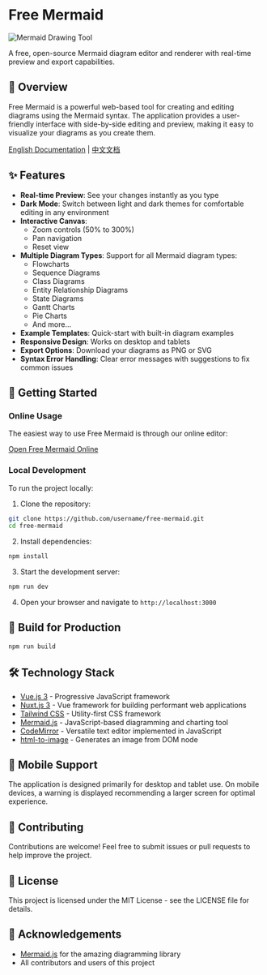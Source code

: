 # Free Mermaid

![Mermaid Drawing Tool](https://picgo-use-images.oss-cn-shanghai.aliyuncs.com/images/PixPin_2025-03-22_19-29-31.png)

A free, open-source Mermaid diagram editor and renderer with real-time preview and export capabilities.

## 📖 Overview

Free Mermaid is a powerful web-based tool for creating and editing diagrams using the Mermaid syntax. The application provides a user-friendly interface with side-by-side editing and preview, making it easy to visualize your diagrams as you create them.

[English Documentation](./README.md) | [中文文档](./README.zh.md)

## ✨ Features

- **Real-time Preview**: See your changes instantly as you type
- **Dark Mode**: Switch between light and dark themes for comfortable editing in any environment
- **Interactive Canvas**:
  - Zoom controls (50% to 300%)
  - Pan navigation
  - Reset view
- **Multiple Diagram Types**: Support for all Mermaid diagram types:
  - Flowcharts
  - Sequence Diagrams
  - Class Diagrams
  - Entity Relationship Diagrams
  - State Diagrams
  - Gantt Charts
  - Pie Charts
  - And more...
- **Example Templates**: Quick-start with built-in diagram examples
- **Responsive Design**: Works on desktop and tablets
- **Export Options**: Download your diagrams as PNG or SVG
- **Syntax Error Handling**: Clear error messages with suggestions to fix common issues

## 🚀 Getting Started

### Online Usage

The easiest way to use Free Mermaid is through our online editor:

[Open Free Mermaid Online](https://mermaid-drawing.com/)

### Local Development

To run the project locally:

1. Clone the repository:
```bash
git clone https://github.com/username/free-mermaid.git
cd free-mermaid
```

2. Install dependencies:
```bash
npm install
```

3. Start the development server:
```bash
npm run dev
```

4. Open your browser and navigate to `http://localhost:3000`

## 🔧 Build for Production

```bash
npm run build
```

## 🛠️ Technology Stack

- [Vue.js 3](https://vuejs.org/) - Progressive JavaScript framework
- [Nuxt.js 3](https://nuxt.com/) - Vue framework for building performant web applications
- [Tailwind CSS](https://tailwindcss.com/) - Utility-first CSS framework
- [Mermaid.js](https://mermaid-js.github.io/mermaid/#/) - JavaScript-based diagramming and charting tool
- [CodeMirror](https://codemirror.net/) - Versatile text editor implemented in JavaScript
- [html-to-image](https://github.com/bubkoo/html-to-image) - Generates an image from DOM node

## 📱 Mobile Support

The application is designed primarily for desktop and tablet use. On mobile devices, a warning is displayed recommending a larger screen for optimal experience.

## 🤝 Contributing

Contributions are welcome! Feel free to submit issues or pull requests to help improve the project.

## 📄 License

This project is licensed under the MIT License - see the LICENSE file for details.

## 🙏 Acknowledgements

- [Mermaid.js](https://mermaid-js.github.io/mermaid/#/) for the amazing diagramming library
- All contributors and users of this project
